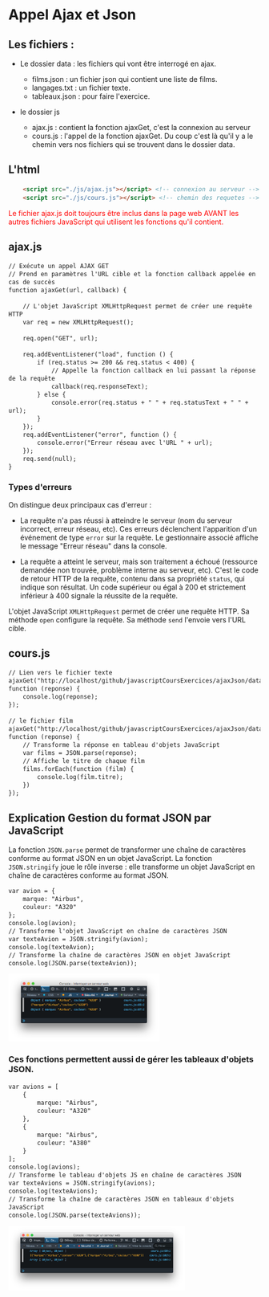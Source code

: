 # Appel Ajax et Json

## Les fichiers :

- Le dossier data : les fichiers qui vont être interrogé en ajax.
    - films.json : un fichier json qui contient une liste de films.
    - langages.txt : un fichier texte.
    - tableaux.json : pour faire l'exercice.

- le dossier js
    - ajax.js : contient la fonction ajaxGet, c'est la connexion au serveur
    - cours.js : l'appel de la fonction ajaxGet. Du coup c'est là qu'il y a le chemin vers nos fichiers qui se trouvent dans le dossier data.

## L'html

```html
    <script src="./js/ajax.js"></script> <!-- connexion au serveur -->
    <script src="./js/cours.js"></script> <!-- chemin des requetes -->
```

<p style="color:red;">Le fichier ajax.js doit toujours être inclus dans la page web AVANT les autres fichiers JavaScript qui utilisent les fonctions qu'il contient.</p>

## ajax.js

```JS
// Exécute un appel AJAX GET
// Prend en paramètres l'URL cible et la fonction callback appelée en cas de succès
function ajaxGet(url, callback) {

    // L'objet JavaScript XMLHttpRequest permet de créer une requête HTTP
    var req = new XMLHttpRequest();

    req.open("GET", url);
    
    req.addEventListener("load", function () {
        if (req.status >= 200 && req.status < 400) {
            // Appelle la fonction callback en lui passant la réponse de la requête
            callback(req.responseText);
        } else {
            console.error(req.status + " " + req.statusText + " " + url);
        }
    });
    req.addEventListener("error", function () {
        console.error("Erreur réseau avec l'URL " + url);
    });
    req.send(null);
}
```

### Types d'erreurs

On distingue deux principaux cas d'erreur :

- La requête n'a pas réussi à atteindre le serveur (nom du serveur incorrect, erreur réseau, etc). Ces erreurs déclenchent l'apparition d'un événement de type `error` sur la requête. Le gestionnaire associé affiche le message "Erreur réseau" dans la console.

- La requête a atteint le serveur, mais son traitement a échoué (ressource demandée non trouvée, problème interne au serveur, etc). C'est le code de retour HTTP de la requête, contenu dans sa propriété `status`, qui indique son résultat. Un code supérieur ou égal à 200 et strictement inférieur à 400 signale la réussite de la requête.

L'objet JavaScript `XMLHttpRequest` permet de créer une requête HTTP. Sa méthode `open` configure la requête. Sa méthode `send` l'envoie vers l'URL cible.

## cours.js

```JS
// Lien vers le fichier texte
ajaxGet("http://localhost/github/javascriptCoursExercices/ajaxJson/data/langages.txt", function (reponse) {
    console.log(reponse);
});

// le fichier film
ajaxGet("http://localhost/github/javascriptCoursExercices/ajaxJson/data/films.json", function (reponse) {
    // Transforme la réponse en tableau d'objets JavaScript
    var films = JSON.parse(reponse);
    // Affiche le titre de chaque film
    films.forEach(function (film) {
        console.log(film.titre);
    })
});

```

## Explication Gestion du format JSON par JavaScript

La fonction `JSON.parse` permet de transformer une chaîne de caractères conforme au format JSON en un objet JavaScript. 
La fonction `JSON.stringify` joue le rôle inverse : elle transforme un objet JavaScript en chaîne de caractères conforme au format JSON.

```JS
var avion = {
    marque: "Airbus",
    couleur: "A320"
};
console.log(avion);
// Transforme l'objet JavaScript en chaîne de caractères JSON
var texteAvion = JSON.stringify(avion);
console.log(texteAvion);
// Transforme la chaîne de caractères JSON en objet JavaScript
console.log(JSON.parse(texteAvion));

```
<img src="./images/ajax1.png" style="width:60%;">

### Ces fonctions permettent aussi de gérer les tableaux d'objets JSON.

```JS
var avions = [
    {
        marque: "Airbus",
        couleur: "A320"
    },
    {
        marque: "Airbus",
        couleur: "A380"
    }
];
console.log(avions);
// Transforme le tableau d'objets JS en chaîne de caractères JSON
var texteAvions = JSON.stringify(avions);
console.log(texteAvions);
// Transforme la chaîne de caractères JSON en tableaux d'objets JavaScript
console.log(JSON.parse(texteAvions));
```

<img src="./images/ajax2.png" style="width:70%;">


